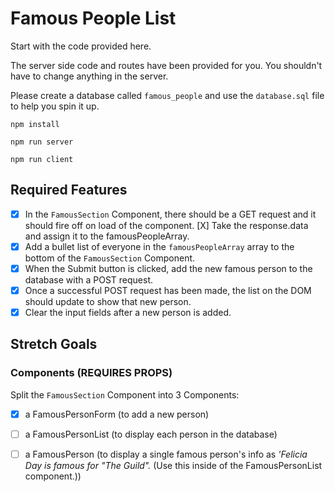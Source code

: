 # Famous People List

Start with the code provided here. 

The server side code and routes have been provided for you. You shouldn't have to change anything in the server.

Please create a database called `famous_people` and use the `database.sql` file to help you spin it up.

```npm install``` 

```npm run server``` 

```npm run client``` 



## Required Features

- [X] In the `FamousSection` Component, there should be a GET request and it should fire off on load of the component.
    [X] Take the response.data and assign it to the famousPeopleArray.
- [X] Add a bullet list of everyone in the `famousPeopleArray` array to the bottom of the `FamousSection` Component.
- [X] When the Submit button is clicked, add the new famous person to the database with a POST request.
- [X] Once a successful POST request has been made, the list on the DOM should update to show that new person.
- [X] Clear the input fields after a new person is added.

## Stretch Goals

### Components (REQUIRES PROPS)

Split the `FamousSection` Component into 3 Components:

- [X] a FamousPersonForm (to add a new person)
- [ ] a FamousPersonList (to display each person in the database)
- [ ] a FamousPerson
    (to display a single famous person's info as *'Felicia Day is famous for "The Guild".* (Use this inside of the FamousPersonList component.))

